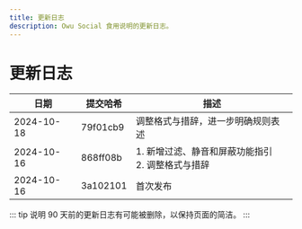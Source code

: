 ```yaml
---
title: 更新日志
description: Owu Social 食用说明的更新日志。
---
```


# 更新日志

| 日期 | 提交哈希 | 描述 |
| ---- | -------- | ---- |
| 2024-10-18 | 79f01cb9 | 调整格式与措辞，进一步明确规则表述 |
| 2024-10-16 | 868ff08b | 1. 新增过滤、静音和屏蔽功能指引<br/>2. 调整格式与措辞 |
| 2024-10-16 | 3a102101 | 首次发布 |

::: tip 说明
90 天前的更新日志有可能被删除，以保持页面的简洁。
:::
